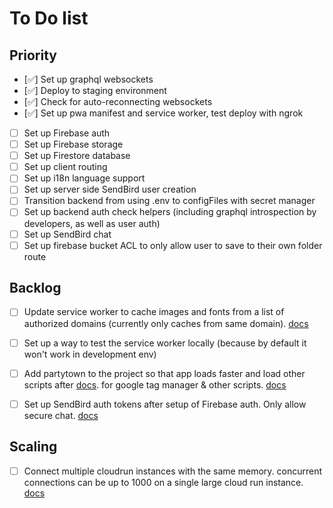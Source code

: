 # To Do list

## Priority
- [✅] Set up graphql websockets
- [✅] Deploy to staging environment
- [✅] Check for auto-reconnecting websockets
- [✅] Set up pwa manifest and service worker, test deploy with ngrok
- [ ] Set up Firebase auth
- [ ] Set up Firebase storage
- [ ] Set up Firestore database
- [ ] Set up client routing
- [ ] Set up i18n language support
- [ ] Set up server side SendBird user creation
- [ ] Transition backend from using .env to configFiles with secret manager
- [ ] Set up backend auth check helpers (including graphql introspection by developers, as well as user auth)
- [ ] Set up SendBird chat
- [ ] Set up firebase bucket ACL to only allow user to save to their own folder route

## Backlog
- [ ] Update service worker to cache images and fonts from a list of authorized domains (currently only caches from same domain). [docs](https://create-react-app.dev/docs/making-a-progressive-web-app/)
- [ ] Set up a way to test the service worker locally (because by default it won't work in development env)
- [ ] Add partytown to the project so that app loads faster and load other scripts after [docs](https://www.youtube.com/watch?v=ZZIR1NGwy-s). for google tag manager & other scripts. [docs](https://partytown.builder.io/common-services)
- [ ] Set up SendBird auth tokens after setup of Firebase auth. Only allow secure chat. [docs](https://sendbird.com/docs/chat/v4/javascript/application/authenticating-a-user/authentication#2-connect-to-the-sendbird-server-with-a-user-id-and-a-token)



## Scaling

- [ ] Connect multiple cloudrun instances with the same memory. concurrent connections can be up to 1000 on a single large cloud run instance. [docs](https://cloud.google.com/run/docs/triggering/websockets)